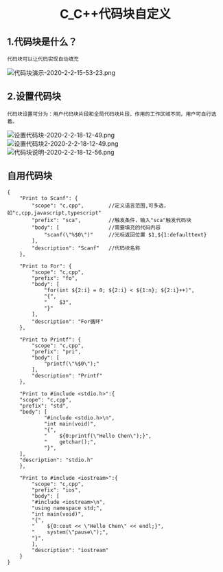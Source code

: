 # <p align="center">C_C++代码块自定义</p>

## 1.代码块是什么？

    代码块可以让代码实现自动填充

![代码块演示-2020-2-2-15-53-23.png](https://hello-chen-1300561671.cos.ap-chengdu.myqcloud.com/github_vscode/代码块演示-2020-2-2-15-53-23.png)

## 2.设置代码块

    代码块设置可分为：用户代码块片段和全局代码块片段，作用的工作区域不同，用户可自行选着。
![设置代码块-2020-2-2-18-12-49.png](https://hello-chen-1300561671.cos.ap-chengdu.myqcloud.com/github_vscode/设置代码块-2020-2-2-18-12-49.png)
![设置代码块2-2020-2-2-18-12-49.png](https://hello-chen-1300561671.cos.ap-chengdu.myqcloud.com/github_vscode/设置代码块2-2020-2-2-18-12-49.png)
![代码块说明-2020-2-2-18-12-56.png](https://hello-chen-1300561671.cos.ap-chengdu.myqcloud.com/github_vscode/代码块说明-2020-2-2-18-12-56.png)

## 自用代码块

```
{
    "Print to Scanf": {
        "scope": "c,cpp",        //定义语言范围,可多选，如"c,cpp,javascript,typescript"
        "prefix": "sca",         //触发条件，输入"sca"触发代码块
        "body": [                //需要填充的代码内容
            "scanf(\"%$0\")"     //光标返回位置 $1,${1:defaulttext}
        ],
        "description": "Scanf"   //代码块名称
    },

    "Print to For": {
        "scope": "c,cpp",
        "prefix": "fo",
        "body": [
            "for(int ${2:i} = 0; ${2:i} < ${1:n}; ${2:i}++)",
            "{",
            "    $3",
            "}"
        ],
        "description": "For循环"
    },

    "Print to Printf": {
        "scope": "c,cpp",
        "prefix": "pri",
        "body": [
            "printf(\"%$0\");"
        ],
        "description": "Printf"
    },

    "Print to #include <stdio.h>":{
    "scope": "c,cpp",
    "prefix": "std",
    "body": [
			"#include <stdio.h>\n",
            "int main(void)",
            "{",
            "    ${0:printf(\"Hello Chen\");}",
            "    getchar();",
            "}",
    ],
    "description": "stdio.h"
    },

    "Print to #include <iostream>":{
        "scope": "c,cpp",
        "prefix": "ios",
        "body": [
		"#include <iostream>\n",
        "using namespace std;",
        "int main(void)",
        "{",
        "    ${0:cout << \"Hello Chen\" << endl;}",
        "    system(\"pause\");",
        "}",
        ],
        "description": "iostream"
    }
}
```
